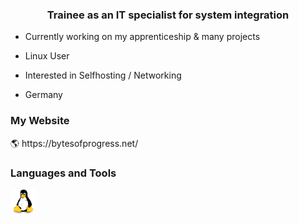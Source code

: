 <h3 align="center">Trainee as an IT specialist for system integration</h3>

- Currently working on my apprenticeship & many projects

- Linux User

- Interested in Selfhosting / Networking

- Germany

<h3 align="left">My Website</h3>
🌎 https://bytesofprogress.net/

<h3 align="left">Languages and Tools</h3>

<a href="https://www.linux.org/" target="_blank" rel="noreferrer">
<img src="https://raw.githubusercontent.com/devicons/devicon/master/icons/linux/linux-original.svg" alt="linux" width="40" height="40"/> </a>

